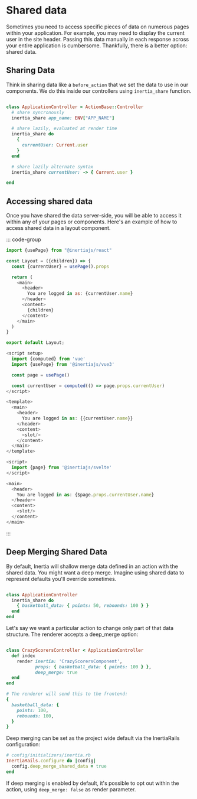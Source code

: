 # Shared data

Sometimes you need to access specific pieces of data on numerous pages within your application. For example, you may
need to display the current user in the site header. Passing this data manually in each response across your entire
application is cumbersome. Thankfully, there is a better option: shared data.

## Sharing Data

Think in sharing data like a `before_action` that we set the data to use in our components. We do this inside our
controllers using `inertia_share` function.

```ruby

class ApplicationController < ActionBase::Controller
  # share syncronously
  inertia_share app_name: ENV["APP_NAME"]

  # share lazily, evaluated at render time
  inertia_share do
    {
      currentUser: Current.user
    }
  end

  # share lazily alternate syntax
  inertia_share currentUser: -> { Current.user }

end
```

## Accessing shared data

Once you have shared the data server-side, you will be able to access it within any of your pages or components. Here's
an example of how to access shared data in a layout component.

::: code-group

```javascript [React]
import {usePage} from "@inertiajs/react"

const Layout = ({children}) => {
  const {currentUser} = usePage().props

  return (
    <main>
      <header>
        You are logged in as: {currentUser.name}
      </header>
      <content>
        {children}
      </content>
    </main>
  )
}

export default Layout;
```

```javascript [Vue]
<script setup>
  import {computed} from 'vue'
  import {usePage} from '@inertiajs/vue3'

  const page = usePage()

  const currentUser = computed(() => page.props.currentUser)
</script>

<template>
  <main>
    <header>
      You are logged in as: {{currentUser.name}}
    </header>
    <content>
      <slot/>
    </content>
  </main>
</template>
```

```javascript [Svelte]
<script>
  import {page} from '@inertiajs/svelte'
</script>

<main>
  <header>
    You are logged in as: {$page.props.currentUser.name}
  </header>
  <content>
    <slot/>
  </content>
</main>
```

:::

## Deep Merging Shared Data

By default, Inertia will shallow merge data defined in an action with the shared data. You might want a deep merge.
Imagine using shared data to represent defaults you'll override sometimes.

```ruby

class ApplicationController
  inertia_share do
    { basketball_data: { points: 50, rebounds: 100 } }
  end
end
```

Let's say we want a particular action to change only part of that data structure. The renderer accepts a deep_merge
option:

```ruby

class CrazyScorersController < ApplicationController
  def index
    render inertia: 'CrazyScorersComponent',
           props: { basketball_data: { points: 100 } },
           deep_merge: true
  end
end

# The renderer will send this to the frontend:
{
  basketball_data: {
    points: 100,
    rebounds: 100,
  }
}
```

Deep merging can be set as the project wide default via the InertiaRails configuration:

```ruby
# config/initializers/inertia.rb
InertiaRails.configure do |config|
  config.deep_merge_shared_data = true
end
```

If deep merging is enabled by default, it's possible to opt out within the action, using `deep_merge: false` as render
parameter.